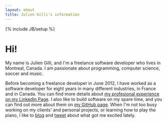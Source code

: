 ```yaml
---
layout: about
title: Julien Gilli's information
---
```

{% include JB/setup %}

# Hi!

My name is Julien Gilli, and I'm a freelance software developer who lives in Montreal, Canada.
I am passionate about programming, computer science, soccer and music.

Before becoming a freelance developer in June 2012, I have worked as a software developer for eight years in many different industries,
in France and in Canada. You can find more details about [my profesional experience on my LinkedIn Page](http://ca.linkedin.com/in/jgilli).
I also like to build software on my spare time, and you can find out more about them on [my GitHub page](https://github.com/misterdjules).
When I'm not too busy working on my clients' and personal projects, or learning how to play the piano, I like to [blog](/blog.html)
and [tweet](https://twitter.com/misterdjules) about what got me excited lately.